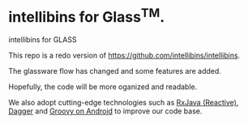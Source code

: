 intellibins for Glass<sup>TM</sup>.
======================

intellibins for GLASS

This repo is a redo version of https://github.com/intellibins/intellibins.

The glassware flow has changed and some features are added.

Hopefully, the code will be more oganized and readable.

We also adopt cutting-edge technologies such as [RxJava (Reactive)](https://github.com/ReactiveX/RxJava), [Dagger](http://square.github.io/dagger/) and [Groovy on Android](http://melix.github.io/blog/2014/06/grooid.html) to improve our code base.
